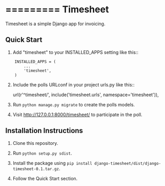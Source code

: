 =========
Timesheet
=========

Timesheet is a simple Django app for invoicing.

Quick Start
-----------

1. Add "timesheet" to your INSTALLED_APPS setting like this::
```
    INSTALLED_APPS = (
        ...
        'timesheet',
    )
```
2. Include the polls URLconf in your project urls.py like this::

    url(r'^timesheet/', include('timesheet.urls', namespace='timesheet')),

3. Run `python manage.py migrate` to create the polls models.

4. Visit http://127.0.0.1:8000/timesheet/ to participate in the poll.

Installation Instructions
-------------------------
1. Clone this repository.

2. Run `python setup.py sdist`.

3. Install the package using `pip install django-timesheet/dist/django-timesheet-0.1.tar.gz`.

4. Follow the Quick Start section.
